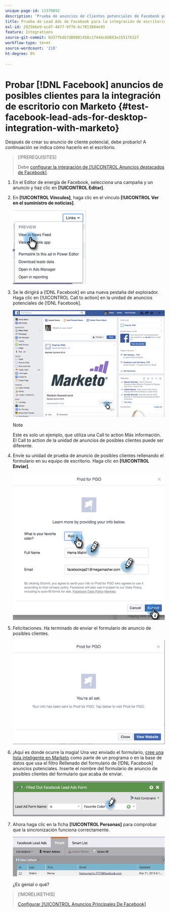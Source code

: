 ```yaml
---
unique-page-id: 11370892
description: 'Prueba de anuncios de clientes potenciales de Facebook para la integración de equipos de escritorio con Marketo: documentos de Marketo, documentación del producto'
title: Prueba de Lead Ads de Facebook para la integración de escritorio con Marketo
exl-id: 2025b6e9-ecd7-4677-9f76-bc7813884e93
feature: Integrations
source-git-commit: 0d37fbdb7d08901458c1744dc68893e155176327
workflow-type: tm+mt
source-wordcount: '218'
ht-degree: 0%

---
```


# Probar [!DNL Facebook] anuncios de posibles clientes para la integración de escritorio con Marketo {#test-facebook-lead-ads-for-desktop-integration-with-marketo}

Después de crear su anuncio de cliente potencial, debe probarlo! A continuación se indica cómo hacerlo en el escritorio.

>[!PREREQUISITES]
>
>Debe [configurar la integración de [!UICONTROL Anuncios destacados de Facebook]](/help/marketo/product-docs/demand-generation/facebook/set-up-facebook-lead-ads.md).

1. En el Editor de energía de Facebook, selecciona una campaña y un anuncio y haz clic en **[!UICONTROL Editar]**.

1. En **[!UICONTROL Vínculos]**, haga clic en el vínculo **[!UICONTROL Ver en el suministro de noticias]**.

   ![](assets/image2016-5-13-14-3a35-3a36.png)

1. Se le dirigirá a [!DNL Facebook] en una nueva pestaña del explorador. Haga clic en [!UICONTROL Call to action] en la unidad de anuncios potenciales de [!DNL Facebook].

   ![](assets/image2016-5-13-14-3a42-3a45.png)

   >[!NOTE]
   >
   >Este es solo un ejemplo, que utiliza una Call to action Más información. El Call to action de la unidad de anuncios de posibles clientes puede ser diferente.

1. Envíe su unidad de prueba de anuncio de posibles clientes rellenando el formulario en su equipo de escritorio. Haga clic en **[!UICONTROL Enviar]**.

   ![](assets/image2016-5-13-14-3a47-3a43.png)

1. Felicitaciones. Ha terminado de enviar el formulario de anuncio de posibles clientes.

   ![](assets/image2016-5-13-14-3a52-3a57.png)

1. ¡Aquí es donde ocurre la magia! Una vez enviado el formulario, [cree una lista inteligente en Marketo](/help/marketo/product-docs/core-marketo-concepts/smart-lists-and-static-lists/creating-a-smart-list/create-a-smart-list.md) como parte de un programa o en la base de datos que usa el filtro Rellenado del formulario de [!DNL Facebook] anuncios potenciales. Inserte el nombre del formulario de anuncio de posibles clientes del formulario que acaba de enviar.

   ![](assets/image2016-3-11-8-3a59-3a34-1.png)

1. Ahora haga clic en la ficha **[!UICONTROL Personas]** para comprobar que la sincronización funciona correctamente.

   ![](assets/people.png)

   ¿Es genial o qué?

>[!MORELIKETHIS]
>
>[Configurar [!UICONTROL Anuncios Principales De Facebook]](/help/marketo/product-docs/demand-generation/facebook/set-up-facebook-lead-ads.md)
